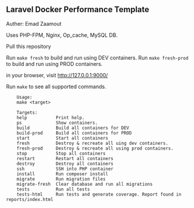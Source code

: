 
## Laravel Docker Performance Template

Auther: Emad Zaamout

Uses PHP-FPM, Nginx, Op_cache, MySQL DB.

Pull this repository

Run `make fresh` to build and run using DEV containers.
Run `make fresh-prod` to build and run using PROD containers.

in your browser, visit http://127.0.0.1:9000/

Run `make` to see all supported commands.

````
    Usage:
    make <target>

    Targets:
    help           Print help.
    ps             Show containers.
    build          Build all containers for DEV
    build-prod     Build all containers for PROD
    start          Start all containers
    fresh          Destroy & recreate all uing dev containers.
    fresh-prod     Destroy & recreate all using prod containers.
    stop           Stop all containers
    restart        Restart all containers
    destroy        Destroy all containers
    ssh            SSH into PHP container
    install        Run composer install
    migrate        Run migration files
    migrate-fresh  Clear database and run all migrations
    tests          Run all tests
    tests-html     Run tests and generate coverage. Report found in reports/index.html
````